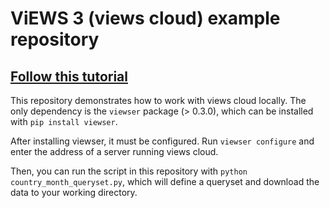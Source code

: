 
# ViEWS 3 (views cloud) example repository

## [Follow this tutorial](https://github.com/prio-data/viewser/wiki/Quickstart)

This repository demonstrates how to work with views cloud locally. The only
dependency is the `viewser` package (> 0.3.0), which can be installed with 
`pip install viewser`.

After installing viewser, it must be configured. Run `viewser configure` 
and enter the address of a server running views cloud.

Then, you can run the script in this repository with `python country_month_queryset.py`,
which will define a queryset and download the data to your working directory.

